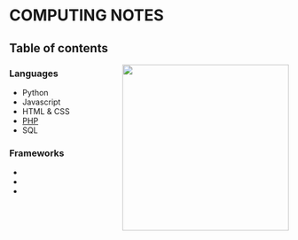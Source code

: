 # COMPUTING NOTES 

## Table of contents

<img src="https://planspace.org/20151206-how_to_eat_computers/img/cat_at_mini_desk.jpg" height="300" align="right">

### Languages 

* Python
* Javascript
* HTML & CSS
* [PHP](bachelor-1/PHP.md)
* SQL

### Frameworks

*
*
*


